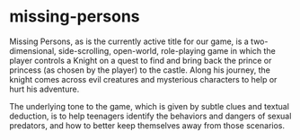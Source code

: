 # missing-persons

Missing Persons, as is the currently active title for our game, is a two-dimensional, side-scrolling, open-world, role-playing game in which the player controls a Knight on a quest to find and bring back the prince or princess (as chosen by the player) to the castle. Along his journey, the knight comes across evil creatures and mysterious characters to help or hurt his adventure. 
    
The underlying tone to the game, which is given by subtle clues and textual deduction, is to help teenagers identify the behaviors and dangers of sexual predators, and how to better keep themselves away from those scenarios.
